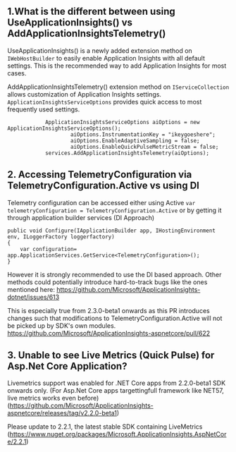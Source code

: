 ## 1.What is the different between using UseApplicationInsights() vs AddApplicationInsightsTelemetry()
UseApplicationInsights() is a newly added extension method on ```IWebHostBuilder``` to easily enable Application Insights with all default settings. This is the recommended way to add Application Insights for most cases.

AddApplicationInsightsTelemetry() extension method on  ```IServiceCollection``` allows customization of Application Insights settings. ```ApplicationInsightsServiceOptions``` provides quick access to most frequently used settings. 
```
			ApplicationInsightsServiceOptions aiOptions = new ApplicationInsightsServiceOptions();
		            aiOptions.InstrumentationKey = "ikeygoeshere";
		            aiOptions.EnableAdaptiveSampling = false;
		            aiOptions.EnableQuickPulseMetricStream = false;
            services.AddApplicationInsightsTelemetry(aiOptions);
```

## 2. Accessing TelemetryConfiguration via TelemetryConfiguration.Active vs using DI
Telemetry configuration can be accessed either using Active
```var telemetryConfiguration = TelemetryConfiguration.Active```
or by getting it through application builder services (DI Approach)
```
public void Configure(IApplicationBuilder app, IHostingEnvironment env, ILoggerFactory loggerfactory)
{
    var configuration= app.ApplicationServices.GetService<TelemetryConfiguration>();
}
```
However it is strongly recommended to use the DI based approach. Other methods could potentially introduce hard-to-track bugs like the ones mentioned here:
https://github.com/Microsoft/ApplicationInsights-dotnet/issues/613

This is especially true from 2.3.0-beta1 onwards as this PR introduces changes such that modifications to TelemetryConfiguration.Active will not be picked up by SDK's own modules.
https://github.com/Microsoft/ApplicationInsights-aspnetcore/pull/622

## 3. Unable to see Live Metrics (Quick Pulse) for Asp.Net Core Application?
Livemetrics support was enabled for .NET Core apps from 2.2.0-beta1 SDK onwards only. (For Asp.Net Core apps targettingfull framework like NET57, live metrics works even before) (https://github.com/Microsoft/ApplicationInsights-aspnetcore/releases/tag/v2.2.0-beta1)

Please update to 2.2.1, the latest stable SDK containing LiveMetrics (https://www.nuget.org/packages/Microsoft.ApplicationInsights.AspNetCore/2.2.1) 

